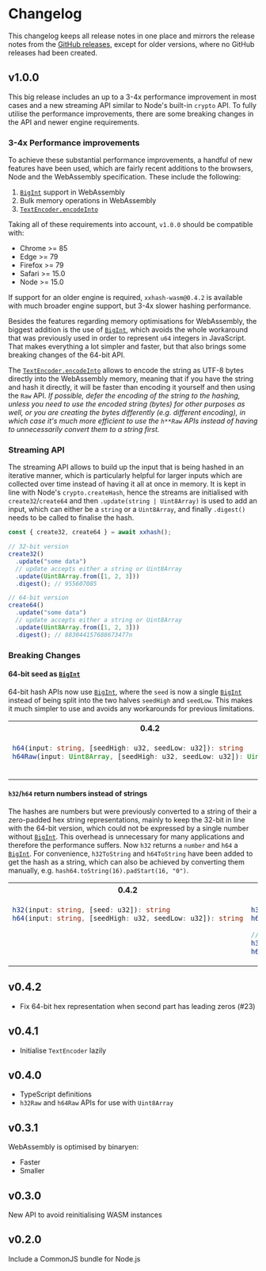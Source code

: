 # Changelog

This changelog keeps all release notes in one place and mirrors the release
notes from the [GitHub releases][github-releases], except for older versions,
where no GitHub releases had been created.

## v1.0.0

This big release includes an up to a 3-4x performance improvement in most cases and a new streaming API similar to Node's built-in `crypto` API. To fully utilise the performance improvements, there are some breaking changes in the API and newer engine requirements.

### 3-4x Performance improvements

To achieve these substantial performance improvements, a handful of new features have been used, which are fairly recent additions to the browsers, Node and the WebAssembly specification.
These include the following:

1. [`BigInt`][bigint-mdn] support in WebAssembly
2. Bulk memory operations in WebAssembly
3. [`TextEncoder.encodeInto`][textencoder-encodeinto-mdn]

Taking all of these requirements into account, `v1.0.0` should be compatible with:

- Chrome >= 85
- Edge >= 79
- Firefox >= 79
- Safari >= 15.0
- Node >= 15.0

If support for an older engine is required, `xxhash-wasm@0.4.2` is available with much broader engine support, but 3-4x slower hashing performance.

Besides the features regarding memory optimisations for WebAssembly, the biggest addition is the use of [`BigInt`][bigint-mdn], which avoids the whole workaround that was previously used in order to represent `u64` integers in JavaScript.
That makes everything a lot simpler and faster, but that also brings some breaking changes of the 64-bit API.

The [`TextEncoder.encodeInto`][textencoder-encodeinto-mdn] allows to encode the string as UTF-8 bytes directly into the WebAssembly memory, meaning that if you have the string and hash it directly, it will be faster than encoding it yourself and then using the `Raw` API.
*If possible, defer the encoding of the string to the hashing, unless you need to use the encoded string (bytes) for other purposes as well, or you are creating the bytes differently (e.g. different encoding), in which case it's much more efficient to use the `h**Raw` APIs instead of having to unnecessarily convert them to a string first.*

### Streaming API

The streaming API allows to build up the input that is being hashed in an iterative manner, which is particularly helpful for larger inputs which are collected over time instead of having it all at once in memory.
It is kept in line with Node's `crypto.createHash`, hence the streams are initialised with `create32`/`create64` and then `.update(string | Uint8Array)` is used to add an input, which can either be a `string` or a `Uint8Array`, and finally `.digest()` needs to be called to finalise the hash.

```javascript
const { create32, create64 } = await xxhash();

// 32-bit version
create32()
  .update("some data")
  // update accepts either a string or Uint8Array
  .update(Uint8Array.from([1, 2, 3]))
  .digest(); // 955607085

// 64-bit version
create64()
  .update("some data")
  // update accepts either a string or Uint8Array
  .update(Uint8Array.from([1, 2, 3]))
  .digest(); // 883044157688673477n
```

### Breaking Changes

#### 64-bit seed as [`BigInt`][bigint-mdn]

64-bit hash APIs now use [`BigInt`][bigint-mdn], where the `seed` is now a single [`BigInt`][bigint-mdn] instead of being split into the two halves `seedHigh` and `seedLow`.
This makes it much simpler to use and avoids any workarounds for previous limitations.

<table align="center">
<tbody>
<tr>
<th>0.4.2</th>
<th>1.0.0</th>
</tr>
<tr valign="top">
<td>

```typescript
h64(input: string, [seedHigh: u32, seedLow: u32]): string
h64Raw(input: Uint8Array, [seedHigh: u32, seedLow: u32]): Uint8Array
```
</td>
<td>

```typescript
h64(input: string, [seed: BigInt]): BigInt
h64ToString(input: string, [seed: BigInt]): string
h64Raw(input: Uint8Array, [seed: BigInt]): BigInt
```

</td>
</tr>
</tbody>
</table>

#### `h32`/`h64` return numbers instead of strings

The hashes are numbers but were previously converted to a string of their a zero-padded hex string representations, mainly to keep the 32-bit in line with the 64-bit version, which could not be expressed by a single number without [`BigInt`][bigint-mdn].
This overhead is unnecessary for many applications and therefore the performance suffers. Now `h32` returns a `number` and `h64` a [`BigInt`][bigint-mdn].
For convenience, `h32ToString` and `h64ToString` have been added to get the hash as a string, which can also be achieved by converting them manually, e.g. `hash64.toString(16).padStart(16, "0")`.

<table align="center">
<tbody>
<tr>
<th>0.4.2</th>
<th>1.0.0</th>
</tr>
<tr valign="top">
<td>

```typescript
h32(input: string, [seed: u32]): string
h64(input: string, [seedHigh: u32, seedLow: u32]): string
```
</td>
<td>

```typescript
h32(input: string, [seed: u32]): number
h64(input: string, [seed: BigInt]): BigInt

// New *ToString methods for convenience and to get old behaviour
h32ToString(input: string, [seed: u32]): string
h64ToString(input: string, [seed: BigInt]): string
```

</td>
</tr>
</tbody>
</table>

[bigint-mdn]: https://developer.mozilla.org/en-US/docs/Web/JavaScript/Reference/Global_Objects/BigInt
[textencoder-encodeinto-mdn]: https://developer.mozilla.org/en-US/docs/Web/API/TextEncoder/encodeInto

## v0.4.2

- Fix 64-bit hex representation when second part has leading zeros (#23)

## v0.4.1

 - Initialise `TextEncoder` lazily

## v0.4.0

- TypeScript definitions
- `h32Raw` and `h64Raw` APIs for use with `Uint8Array`

## v0.3.1

WebAssembly is optimised by binaryen:

- Faster
- Smaller

## v0.3.0

New API to avoid reinitialising WASM instances

## v0.2.0

Include a CommonJS bundle for Node.js


[github-releases]: https://github.com/jungomi/xxhash-wasm/releases

